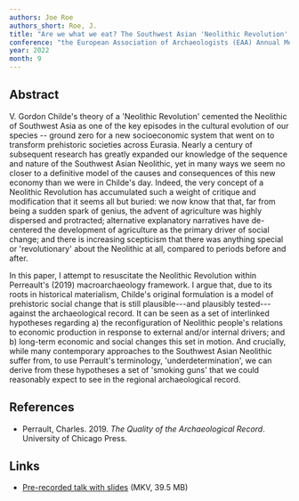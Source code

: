 ```yaml
---
authors: Joe Roe
authors_short: Roe, J.
title: "Are we what we eat? The Southwest Asian 'Neolithic Revolution' as macroarchaeological theory"
conference: "the European Association of Archaeologists (EAA) Annual Meeting, Budapest, 31 August – 3 September 2022"
year: 2022
month: 9
---
```


## Abstract

V. Gordon Childe's theory of a 'Neolithic Revolution' cemented the Neolithic of Southwest Asia as one of the key episodes in the cultural evolution of our species -- ground zero for a new socioeconomic system that went on to transform prehistoric societies across Eurasia.
Nearly a century of subsequent research has greatly expanded our knowledge of the sequence and nature of the Southwest Asian Neolithic, yet in many ways we seem no closer to a definitive model of the causes and consequences of this new economy than we were in Childe's day.
Indeed, the very concept of a Neolithic Revolution has accumulated such a weight of critique and modification that it seems all but buried:
we now know that that, far from being a sudden spark of genius, the advent of agriculture was highly dispersed and protracted;
alternative explanatory narratives have de-centered the development of agriculture as the primary driver of social change;
and there is increasing scepticism that there was anything special or 'revolutionary' about the Neolithic at all, compared to periods before and after.

In this paper, I attempt to resuscitate the Neolithic Revolution within Perreault's (2019) macroarchaeology framework.
I argue that, due to its roots in historical materialism, Childe's original formulation is a model of prehistoric social change that is still plausible---and plausibly tested---against the archaeological record.
It can be seen as a set of interlinked hypotheses regarding a) the reconfiguration of Neolithic people's relations to economic production in response to external and/or internal drivers; and b) long-term economic and social changes this set in motion.
And crucially, while many contemporary approaches to the Southwest Asian Neolithic suffer from, to use Perrault's terminology, 'underdetermination', we can derive from these hypotheses a set of 'smoking guns' that we could reasonably expect to see in the regional archaeological record.

## References

* Perrault, Charles. 2019. *The Quality of the Archaeological Record*. University of Chicago Press.

## Links

* [Pre-recorded talk with slides](/files/eaa2022_macroarch_neorev.mkv) (MKV, 39.5 MB)
